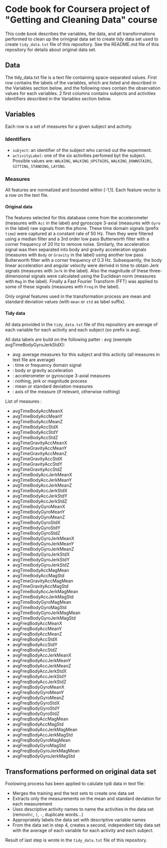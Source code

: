 # Code book for Coursera project of "Getting and Cleaning Data" course
This code book describes the variables, the data, and all transformations performed to clean up the orinignal data set to create tidy data set used to create `tidy_data.txt` file of this repository.
See the README.md file of this repository for details about original data set.

## Data
The tidy_data.txt file is a text file containing space-separated values.
First row contains the labels of the variables, which are listed and described in the Variables section below, and the following rows contain the observation values for each variables.
2 first columns contains subjects and activities identifiers described in the Variables section below.

## Variables
Each row is a set of measures for a given subject and activity.

### Identifiers
* `subject`: an identifier of the subject who carried out the experiment.
* `activityLabel`: one of the  six activities perfomed byt the subject. Possible values are: `WALKING`, `WALKING_UPSTAIRS`, `WALKING_DOWNSTAIRS`, `SITTING`, `STANDING`, `LAYING`.


### Measures
All features are normalized and bounded within [-1,1].
Each feature vector is a row on the text file.

#### Original data 
The features selected for this database come from the accelerometer (measures with `Acc` in the label) and gyroscope 3-axial (measures with `Gyro` in the label) raw signals from the phone.
These time domain signals (prefix `time`) were captured at a constant rate of 50 Hz. Then they were filtered using a median filter and a 3rd order low pass Butterworth filter with a corner frequency of 20 Hz to remove noise. Similarly, the acceleration signal was then separated into body and gravity acceleration signals (measures with `Body` or `Gravity` in the label) using another low pass Butterworth filter with a corner frequency of 0.3 Hz. 
Subsequently, the body linear acceleration and angular velocity were derived in time to obtain Jerk signals (measures with `Jerk` in the label). Also the magnitude of these three-dimensional signals were calculated using the Euclidean norm (measures with `Mag` in the label). 
Finally a Fast Fourier Transform (FFT) was applied to some of these signals (measures with `Freq` in the label).

Only orginal features used in the transformation process are mean and standard deviation values (with `mean` or `std` as label suffix).

#### Tidy data
All data provided in the `tidy_data.txt` file of this repository are average of each variable for each activity and each subject (so prefix is avg).

All data labels are build on the following patter : 
avg<Time or Freq><Body or Gravity><Acc or Gyro><empty or Mag or Jerk><Mean or Std><X or Y or Z> (exemple avgTimeBodyGyroJerkStdX):
* avg: average measures for this subject and this acticity (all measures in text file are average)
* <Time or Freq>: time or frequency domain signal
* <Body or Gravity>: body or gravity acceleration
* <Acc or Gyro> : accelerometer or gyroscope 3-axial measures
* <empty or Mag or Jerk>: nothing, jerk or magnitude process
* <Mean or Std>:  mean or standard deviation measures
* <X or Y or Z>: axis of the measure (if relevant, otherwise nothing)

List of measures : 
* avgTimeBodyAccMeanX
* avgTimeBodyAccMeanY
* avgTimeBodyAccMeanZ
* avgTimeBodyAccStdX
* avgTimeBodyAccStdY
* avgTimeBodyAccStdZ
* avgTimeGravityAccMeanX
* avgTimeGravityAccMeanY
* avgTimeGravityAccMeanZ
* avgTimeGravityAccStdX
* avgTimeGravityAccStdY
* avgTimeGravityAccStdZ
* avgTimeBodyAccJerkMeanX
* avgTimeBodyAccJerkMeanY
* avgTimeBodyAccJerkMeanZ
* avgTimeBodyAccJerkStdX
* avgTimeBodyAccJerkStdY
* avgTimeBodyAccJerkStdZ
* avgTimeBodyGyroMeanX
* avgTimeBodyGyroMeanY
* avgTimeBodyGyroMeanZ
* avgTimeBodyGyroStdX
* avgTimeBodyGyroStdY
* avgTimeBodyGyroStdZ
* avgTimeBodyGyroJerkMeanX
* avgTimeBodyGyroJerkMeanY
* avgTimeBodyGyroJerkMeanZ
* avgTimeBodyGyroJerkStdX
* avgTimeBodyGyroJerkStdY
* avgTimeBodyGyroJerkStdZ
* avgTimeBodyAccMagMean
* avgTimeBodyAccMagStd
* avgTimeGravityAccMagMean
* avgTimeGravityAccMagStd
* avgTimeBodyAccJerkMagMean
* avgTimeBodyAccJerkMagStd
* avgTimeBodyGyroMagMean
* avgTimeBodyGyroMagStd
* avgTimeBodyGyroJerkMagMean
* avgTimeBodyGyroJerkMagStd
* avgFreqBodyAccMeanX
* avgFreqBodyAccMeanY
* avgFreqBodyAccMeanZ
* avgFreqBodyAccStdX
* avgFreqBodyAccStdY
* avgFreqBodyAccStdZ
* avgFreqBodyAccJerkMeanX
* avgFreqBodyAccJerkMeanY
* avgFreqBodyAccJerkMeanZ
* avgFreqBodyAccJerkStdX
* avgFreqBodyAccJerkStdY
* avgFreqBodyAccJerkStdZ
* avgFreqBodyGyroMeanX
* avgFreqBodyGyroMeanY
* avgFreqBodyGyroMeanZ
* avgFreqBodyGyroStdX
* avgFreqBodyGyroStdY
* avgFreqBodyGyroStdZ
* avgFreqBodyAccMagMean
* avgFreqBodyAccMagStd
* avgFreqBodyAccJerkMagMean
* avgFreqBodyAccJerkMagStd
* avgFreqBodyGyroMagMean
* avgFreqBodyGyroMagStd
* avgFreqBodyGyroJerkMagMean
* avgFreqBodyGyroJerkMagStd

## Transformations performed on original data set
Foolowing process has been applied to calulate tydi data in text file:
* Merges the training and the test sets to create one data set
* Extracts only the measurements on the mean and standard deviation for each measurement
* Uses descriptive activity names to name the activities in the data set (removin`(`, `)`, `-`, duplicate words...)
* Appropriately labels the data set with descriptive variable names
* From the data set in step 4, creates a second, independent tidy data set with the average of each variable for each activity and each subject.

Result of last step is wrote in the `tidy_data.txt` file of this repository.
